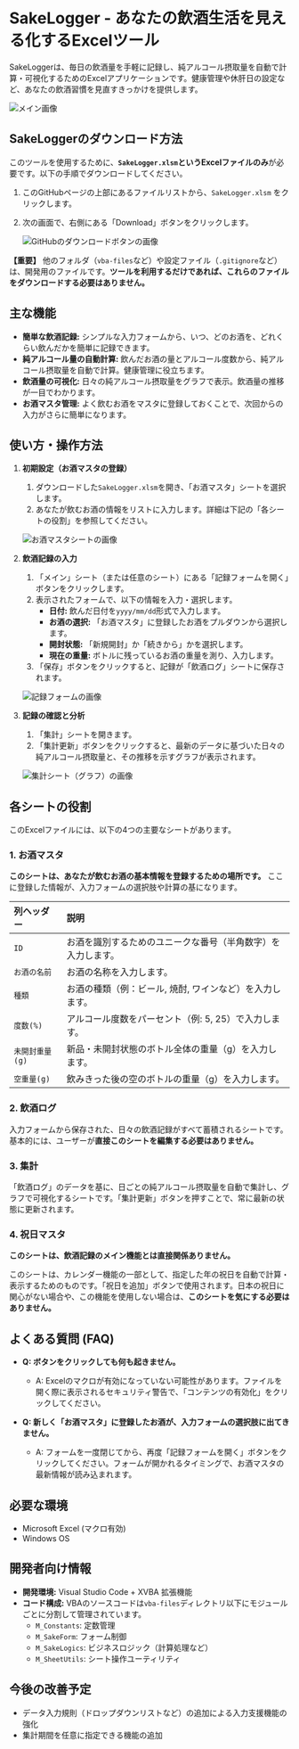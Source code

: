 # SakeLogger - あなたの飲酒生活を見える化するExcelツール

SakeLoggerは、毎日の飲酒量を手軽に記録し、純アルコール摂取量を自動で計算・可視化するためのExcelアプリケーションです。健康管理や休肝日の設定など、あなたの飲酒習慣を見直すきっかけを提供します。

![メイン画像](https://github.com/user-attachments/assets/6f1f0908-a375-492c-b6f0-b7e1a44c3bf1)

## SakeLoggerのダウンロード方法

このツールを使用するために、**`SakeLogger.xlsm`というExcelファイルのみ**が必要です。以下の手順でダウンロードしてください。

1.  このGitHubページの上部にあるファイルリストから、`SakeLogger.xlsm` をクリックします。
2.  次の画面で、右側にある「Download」ボタンをクリックします。

    ![GitHubのダウンロードボタンの画像](https://github.com/user-attachments/assets/b5db95f6-ffd9-4e6a-a133-c595c9c853d2)

**【重要】**
他のフォルダ（`vba-files`など）や設定ファイル（`.gitignore`など）は、開発用のファイルです。**ツールを利用するだけであれば、これらのファイルをダウンロードする必要はありません。**

## 主な機能

*   **簡単な飲酒記録:** シンプルな入力フォームから、いつ、どのお酒を、どれくらい飲んだかを簡単に記録できます。
*   **純アルコール量の自動計算:** 飲んだお酒の量とアルコール度数から、純アルコール摂取量を自動で計算。健康管理に役立ちます。
*   **飲酒量の可視化:** 日々の純アルコール摂取量をグラフで表示。飲酒量の推移が一目でわかります。
*   **お酒マスタ管理:** よく飲むお酒をマスタに登録しておくことで、次回からの入力がさらに簡単になります。

## 使い方・操作方法

1.  **初期設定（お酒マスタの登録）**
    1.  ダウンロードした`SakeLogger.xlsm`を開き、「お酒マスタ」シートを選択します。
    2.  あなたが飲むお酒の情報をリストに入力します。詳細は下記の「各シートの役割」を参照してください。

    ![お酒マスタシートの画像](https://github.com/user-attachments/assets/6eb8e61b-095f-4774-87c4-5666ecee6efe)

2.  **飲酒記録の入力**
    1.  「メイン」シート（または任意のシート）にある「記録フォームを開く」ボタンをクリックします。
    2.  表示されたフォームで、以下の情報を入力・選択します。
        *   **日付:** 飲んだ日付を`yyyy/mm/dd`形式で入力します。
        *   **お酒の選択:** 「お酒マスタ」に登録したお酒をプルダウンから選択します。
        *   **開封状態:** 「新規開封」か「続きから」かを選択します。
        *   **現在の重量:** ボトルに残っているお酒の重量を測り、入力します。
    3.  「保存」ボタンをクリックすると、記録が「飲酒ログ」シートに保存されます。

    ![記録フォームの画像](https://github.com/user-attachments/assets/0a883484-0393-405d-b5cd-7d2cab99436d)

3.  **記録の確認と分析**
    1.  「集計」シートを開きます。
    2.  「集計更新」ボタンをクリックすると、最新のデータに基づいた日々の純アルコール摂取量と、その推移を示すグラフが表示されます。

    ![集計シート（グラフ）の画像](https://github.com/user-attachments/assets/b48ce49a-2859-4ab8-b843-3c4d72e58ef4)

## 各シートの役割

このExcelファイルには、以下の4つの主要なシートがあります。

### 1. お酒マスタ

**このシートは、あなたが飲むお酒の基本情報を登録するための場所です。** ここに登録した情報が、入力フォームの選択肢や計算の基になります。

| 列ヘッダー | 説明 |
| :--- | :--- |
| `ID` | お酒を識別するためのユニークな番号（半角数字）を入力します。 |
| `お酒の名前` | お酒の名称を入力します。 |
| `種類` | お酒の種類（例：ビール, 焼酎, ワインなど）を入力します。 |
| `度数(%)` | アルコール度数をパーセント（例: 5, 25）で入力します。 |
| `未開封重量(g)` | 新品・未開封状態のボトル全体の重量（g）を入力します。 |
| `空重量(g)` | 飲みきった後の空のボトルの重量（g）を入力します。 |

### 2. 飲酒ログ

入力フォームから保存された、日々の飲酒記録がすべて蓄積されるシートです。基本的には、ユーザーが**直接このシートを編集する必要はありません。**

### 3. 集計

「飲酒ログ」のデータを基に、日ごとの純アルコール摂取量を自動で集計し、グラフで可視化するシートです。「集計更新」ボタンを押すことで、常に最新の状態に更新されます。

### 4. 祝日マスタ

**このシートは、飲酒記録のメイン機能とは直接関係ありません。**

このシートは、カレンダー機能の一部として、指定した年の祝日を自動で計算・表示するためのものです。「祝日を追加」ボタンで使用されます。日本の祝日に関心がない場合や、この機能を使用しない場合は、**このシートを気にする必要はありません。**

## よくある質問 (FAQ)

*   **Q: ボタンをクリックしても何も起きません。**
    *   A: Excelのマクロが有効になっていない可能性があります。ファイルを開く際に表示されるセキュリティ警告で、「コンテンツの有効化」をクリックしてください。

*   **Q: 新しく「お酒マスタ」に登録したお酒が、入力フォームの選択肢に出てきません。**
    *   A: フォームを一度閉じてから、再度「記録フォームを開く」ボタンをクリックしてください。フォームが開かれるタイミングで、お酒マスタの最新情報が読み込まれます。

## 必要な環境

*   Microsoft Excel (マクロ有効)
*   Windows OS

## 開発者向け情報

*   **開発環境:** Visual Studio Code + XVBA 拡張機能
*   **コード構成:** VBAのソースコードは`vba-files`ディレクトリ以下にモジュールごとに分割して管理されています。
    *   `M_Constants`: 定数管理
    *   `M_SakeForm`: フォーム制御
    *   `M_SakeLogics`: ビジネスロジック（計算処理など）
    *   `M_SheetUtils`: シート操作ユーティリティ

## 今後の改善予定

*   データ入力規則（ドロップダウンリストなど）の追加による入力支援機能の強化
*   集計期間を任意に指定できる機能の追加
